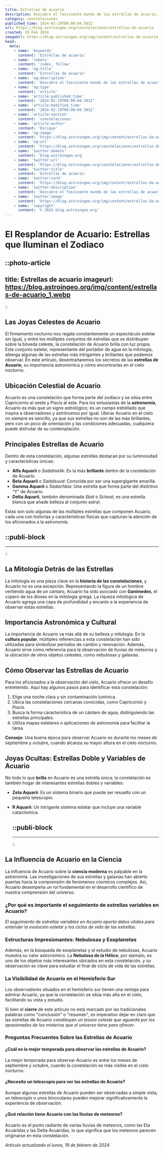```yaml
---
title: Estrellas de acuario
description: Descubre el fascinante mundo de las estrellas de acuario. Cuidados, especies y consejos para un entorno submarino deslumbrante.
category: constelaciones
published_time: 2024-02-19T08:00:04.501Z
url: https://blog.astroingeo.org/constelaciones/estrellas-de-acuario
created: 19 Feb 2024
imageUrl: https://blog.astroingeo.org/img/content/estrellas-de-acuario_1.webp
head:
  meta:
    - name: 'keywords'
      content: 'Estrellas de acuario'
    - name: 'robots'
      content: 'index, follow'
    - name: 'og:title'
      content: 'Estrellas de acuario'
    - name: 'og:description'
      content: 'Descubre el fascinante mundo de las estrellas de acuario. Cuidados, especies y consejos para un entorno submarino deslumbrante.'
    - name: 'og:type'
      content: 'article'
    - name: 'article:published_time'
      content: '2024-02-19T08:00:04.501Z'
    - name: 'article:modified_time'
      content: '2024-02-19T08:00:04.501Z'
    - name: 'article:section'
      content: 'constelaciones'
    - name: 'article:author'
      content: 'Enrique'
    - name: 'og:image'
      content: 'https://blog.astroingeo.org/img/content/estrellas-de-acuario_1.webp'
    - name: 'og:url'
      content: 'https://blog.astroingeo.org/constelaciones/estrellas-de-acuario'
    - name: 'twitter:domain'
      content: 'blog.astroingeo.org'
    - name: 'twitter:url'
      content: 'https://blog.astroingeo.org/constelaciones/estrellas-de-acuario'
    - name: 'twitter:title'
      content: 'Estrellas de acuario'
    - name: 'twitter:card'
      content: 'https://blog.astroingeo.org/img/content/estrellas-de-acuario_1.webp'
    - name: 'twitter:description'
      content: 'Descubre el fascinante mundo de las estrellas de acuario. Cuidados, especies y consejos para un entorno submarino deslumbrante.'
    - name: 'twitter:image'
      content: 'https://blog.astroingeo.org/img/content/estrellas-de-acuario_1.webp'
    - name: 'copyright'
      content: '© 2024 blog.astroingeo.org'
---
```

# El Resplandor de Acuario: Estrellas que Iluminan el Zodiaco


::photo-article
---
title: Estrellas de acuario
imageurl: https://blog.astroingeo.org/img/content/estrellas-de-acuario_1.webp
---
::


## Las Joyas Celestes de Acuario

El firmamento nocturno nos regala constantemente un espectáculo estelar sin igual, y entre los múltiples conjuntos de estrellas que se distribuyen sobre la bóveda celeste, la constelación de Acuario brilla con luz propia. Este conjunto estelar, representante del portador de agua en la mitología, alberga algunas de las estrellas más intrigantes y brillantes que podemos observar. En este artículo, desentrañaremos los secretos de las **estrellas de Acuario**, su importancia astronómica y cómo encontrarlas en el cielo nocturno.

## Ubicación Celestial de Acuario

Acuario es una constelación que forma parte del zodíaco y se sitúa entre Capricornio al oeste y Piscis al este. Para los entusiastas de la **astronomía**, Acuario es más que un signo astrológico; es un campo estrellado que inspira a observadores y astrónomos por igual. Ubicar Acuario en el cielo no siempre es sencillo, ya que sus estrellas no son de las más brillantes, pero con un poco de orientación y las condiciones adecuadas, cualquiera puede disfrutar de su contemplación.

## Principales Estrellas de Acuario

Dentro de esta constelación, algunas estrellas destacan por su luminosidad y características únicas:

- **Alfa Aquarii** o *Sadalmelik*: Es la más **brillante** dentro de la constelación de Acuario.
- **Beta Aquarii** o *Sadalsuud*: Conocida por ser una supergigante amarilla.
- **Gamma Aquarii** o *Sadachbia*: Una estrella que forma parte del distintivo "Y" de Acuario.
- **Delta Aquarii**, también denominada *Skat* o *Scheat*, es una estrella blanca que añade belleza al conjunto astral.

Estas son solo algunas de las múltiples estrellas que componen Acuario, cada una con historias y características físicas que capturan la atención de los aficionados a la astronomía.


  ::publi-block
  ---
  ---
  ::
  
  
## La Mitología Detrás de las Estrellas

La mitología es una pieza clave en la **historia de las constelaciones**, y Acuario no es una excepción. Representando la figura de un hombre vertiendo agua de un cántaro, Acuario ha sido asociado con **Ganimedes**, el copero de los dioses en la mitología griega. La riqueza mitológica de Acuario agrega una capa de profundidad y encanto a la experiencia de observar estas estrellas.

## Importancia Astronómica y Cultural

La importancia de Acuario va más allá de su belleza y mitología. En la **cultura popular**, múltiples referencias a esta constelación han sido utilizadas para simbolizar periodos de cambio y renovación. Además, Acuario sirve como referencia para la observación de lluvias de meteoros y la ubicación de otros objetos celestes, como nebulosas y galaxias.

## Cómo Observar las Estrellas de Acuario

Para los aficionados a la observación del cielo, Acuario ofrece un desafío entretenido. Aquí hay algunos pasos para identificar esta constelación:

1. Elige una noche clara y sin contaminación lumínica.
2. Ubica las constelaciones cercanas conocidas, como Capricornio y Piscis.
3. Busca la forma característica de un cántaro de agua, distinguiendo las estrellas principales.
4. Utiliza mapas estelares o aplicaciones de astronomía para facilitar la tarea.

**Consejo**: Una buena época para observar Acuario es durante los meses de septiembre y octubre, cuando alcanza su mayor altura en el cielo nocturno.

## Joyas Ocultas: Estrellas Doble y Variables de Acuario

No todo lo que **brilla** en Acuario es una estrella única; la constelación es también hogar de interesantes estrellas dobles y variables:

- **Zeta Aquarii**: Es un sistema binario que puede ser resuelto con un pequeño telescopio.
- **R Aquarii**: Un intrigante sistema estelar que incluye una variable cataclísmica.


  ::publi-block
  ---
  ---
  ::
  
  
## La Influencia de Acuario en la Ciencia

La influencia de Acuario sobre la **ciencia moderna** es palpable en la astronomía. Las investigaciones de sus estrellas y galaxias han abierto puertas hacia la comprensión de fenómenos cósmicos complejos. Así, Acuario desempeña un rol fundamental en el desarrollo científico de nuestra comprensión del universo.

### ¿Por qué es importante el seguimiento de estrellas variables en Acuario?

*El seguimiento de estrellas variables en Acuario aporta datos vitales para entender la evolución estelar y los ciclos de vida de las estrellas.*

### Estructuras Impresionantes: Nebulosas y Exoplanetas

Además, en la búsqueda de exoplanetas y el estudio de nebulosas, Acuario muestra su valor astronómico. La **Nebulosa de la Hélice**, por ejemplo, es uno de los objetos más interesantes ubicados en esta constelación, y su observación es clave para estudiar el final de ciclo de vida de las estrellas.

### La Visibilidad de Acuario en el Hemisferio Sur

Los observadores situados en el hemisferio sur tienen una ventaja para admirar Acuario, ya que la constelación se sitúa más alta en el cielo, facilitando su vista y estudio.

Si bien el **cierre** de este artículo no está marcado por las tradicionales palabras como "conclusión" o "resumen", es imperativo dejar en claro que las estrellas de Acuario constituyen un *tesoro celeste que aguarda por los apasionados de los misterios que el universo tiene para ofrecer*.

### Preguntas Frecuentes Sobre las Estrellas de Acuario

#### ¿Cuál es la mejor temporada para observar las estrellas de Acuario?
La mejor temporada para observar Acuario es entre los meses de septiembre y octubre, cuando la constelación es más visible en el cielo nocturno.

#### ¿Necesito un telescopio para ver las estrellas de Acuario?
Aunque algunas estrellas de Acuario pueden ser observadas a simple vista, un telescopio o unos binoculares pueden mejorar significativamente la experiencia de observación.

#### ¿Qué relación tiene Acuario con las lluvias de meteoros?
Acuario es el punto radiante de varias lluvias de meteoros, como las Eta Acuáridas y las Delta Acuáridas, lo que significa que los meteoros parecen originarse en esta constelación.

_Artículo actualizado el lunes, 19 de febrero de 2024_